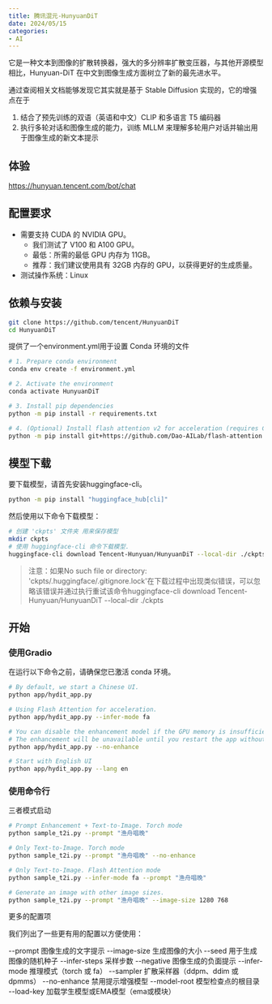 ```yaml
---
title: 腾讯混元-HunyuanDiT
date: 2024/05/15
categories:
- AI
---
```


它是一种文本到图像的扩散转换器，强大的多分辨率扩散变压器，与其他开源模型相比，Hunyuan-DiT 在中文到图像生成方面树立了新的最先进水平。

通过查阅相关文档能够发现它其实就是基于 Stable Diffusion 实现的，它的增强点在于

1. 结合了预先训练的双语（英语和中文）CLIP 和多语言 T5 编码器
2. 执行多轮对话和图像生成的能力，训练 MLLM 来理解多轮用户对话并输出用于图像生成的新文本提示

## 体验

<https://hunyuan.tencent.com/bot/chat>

## 配置要求

- 需要支持 CUDA 的 NVIDIA GPU。
  - 我们测试了 V100 和 A100 GPU。
  - 最低：所需的最低 GPU 内存为 11GB。
  - 推荐：我们建议使用具有 32GB 内存的 GPU，以获得更好的生成质量。
- 测试操作系统：Linux

## 依赖与安装

```bash
git clone https://github.com/tencent/HunyuanDiT
cd HunyuanDiT
```

提供了一个environment.yml用于设置 Conda 环境的文件

```bash
# 1. Prepare conda environment
conda env create -f environment.yml

# 2. Activate the environment
conda activate HunyuanDiT

# 3. Install pip dependencies
python -m pip install -r requirements.txt

# 4. (Optional) Install flash attention v2 for acceleration (requires CUDA 11.6 or above)
python -m pip install git+https://github.com/Dao-AILab/flash-attention.git@v2.1.2.post3
```

## 模型下载

要下载模型，请首先安装huggingface-cli。

```bash
python -m pip install "huggingface_hub[cli]"
```

然后使用以下命令下载模型：

```bash
# 创建 'ckpts' 文件夹 用来保存模型
mkdir ckpts
# 使用 huggingface-cli 命令下载模型.
huggingface-cli download Tencent-Hunyuan/HunyuanDiT --local-dir ./ckpts
```

> 注意：如果No such file or directory: 'ckpts/.huggingface/.gitignore.lock'在下载过程中出现类似错误，可以忽略该错误并通过执行重试该命令huggingface-cli download Tencent-Hunyuan/HunyuanDiT --local-dir ./ckpts

## 开始

### 使用Gradio

在运行以下命令之前，请确保您已激活 conda 环境。

```bash
# By default, we start a Chinese UI.
python app/hydit_app.py

# Using Flash Attention for acceleration.
python app/hydit_app.py --infer-mode fa

# You can disable the enhancement model if the GPU memory is insufficient.
# The enhancement will be unavailable until you restart the app without the `--no-enhance` flag. 
python app/hydit_app.py --no-enhance

# Start with English UI
python app/hydit_app.py --lang en
```

### 使用命令行

三者模式启动

```bash
# Prompt Enhancement + Text-to-Image. Torch mode
python sample_t2i.py --prompt "渔舟唱晚"

# Only Text-to-Image. Torch mode
python sample_t2i.py --prompt "渔舟唱晚" --no-enhance

# Only Text-to-Image. Flash Attention mode
python sample_t2i.py --infer-mode fa --prompt "渔舟唱晚"

# Generate an image with other image sizes.
python sample_t2i.py --prompt "渔舟唱晚" --image-size 1280 768
```

更多的配置项

我们列出了一些更有用的配置以方便使用：

--prompt 图像生成的文字提示
--image-size 生成图像的大小
--seed 用于生成图像的随机种子
--infer-steps 采样步数
--negative 图像生成的负面提示
--infer-mode 推理模式（torch 或 fa）
--sampler 扩散采样器（ddpm、ddim 或 dpmms）
--no-enhance 禁用提示增强模型
--model-root  模型检查点的根目录
--load-key 加载学生模型或EMA模型（ema或模块）

